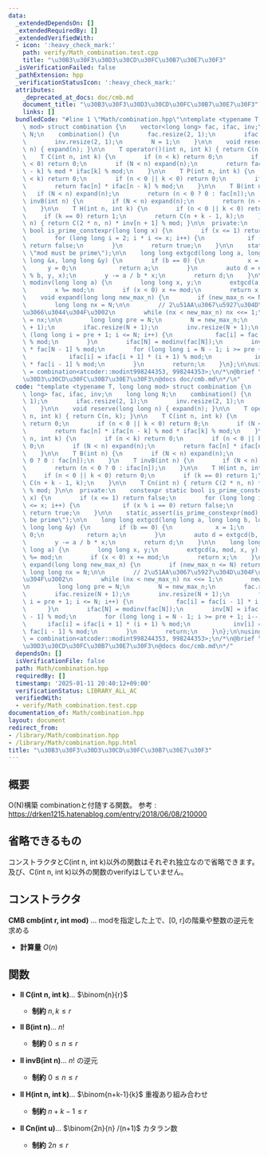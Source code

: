 ```yaml
---
data:
  _extendedDependsOn: []
  _extendedRequiredBy: []
  _extendedVerifiedWith:
  - icon: ':heavy_check_mark:'
    path: verify/Math_combination.test.cpp
    title: "\u30B3\u30F3\u30D3\u30CD\u30FC\u30B7\u30E7\u30F3"
  _isVerificationFailed: false
  _pathExtension: hpp
  _verificationStatusIcon: ':heavy_check_mark:'
  attributes:
    _deprecated_at_docs: doc/cmb.md
    document_title: "\u30B3\u30F3\u30D3\u30CD\u30FC\u30B7\u30E7\u30F3"
    links: []
  bundledCode: "#line 1 \"Math/combination.hpp\"\ntemplate <typename T, long long\
    \ mod> struct combination {\n    vector<long long> fac, ifac, inv;\n    long long\
    \ N;\n    combination() {\n        fac.resize(2, 1);\n        ifac.resize(2, 1);\n\
    \        inv.resize(2, 1);\n        N = 1;\n    }\n\n    void reserve(long long\
    \ n) { expand(n); }\n\n    T operator()(int n, int k) { return C(n, k); }\n\n\
    \    T C(int n, int k) {\n        if (n < k) return 0;\n        if (n < 0 || k\
    \ < 0) return 0;\n        if (N < n) expand(n);\n        return fac[n] * ifac[n\
    \ - k] % mod * ifac[k] % mod;\n    }\n\n    T P(int n, int k) {\n        if (n\
    \ < k) return 0;\n        if (n < 0 || k < 0) return 0;\n        if (N < n) expand(n);\n\
    \        return fac[n] * ifac[n - k] % mod;\n    }\n\n    T B(int n) {\n     \
    \   if (N < n) expand(n);\n        return (n < 0 ? 0 : fac[n]);\n    }\n    T\
    \ invB(int n) {\n        if (N < n) expand(n);\n        return (n < 0 ? 0 : ifac[n]);\n\
    \    }\n\n    T H(int n, int k) {\n        if (n < 0 || k < 0) return 0;\n   \
    \     if (k == 0) return 1;\n        return C(n + k - 1, k);\n    }\n\n    T Cn(int\
    \ n) { return C(2 * n, n) * inv[n + 1] % mod; }\n\n  private:\n    constexpr static\
    \ bool is_prime_constexpr(long long x) {\n        if (x <= 1) return false;\n\
    \        for (long long i = 2; i * i <= x; i++) {\n            if (x % i == 0)\
    \ return false;\n        }\n        return true;\n    }\n\n    static_assert(is_prime_constexpr(mod),\
    \ \"mod must be prime\");\n\n    long long extgcd(long long a, long long b, long\
    \ long &x, long long &y) {\n        if (b == 0) {\n            x = 1;\n      \
    \      y = 0;\n            return a;\n        }\n        auto d = extgcd(b, a\
    \ % b, y, x);\n        y -= a / b * x;\n        return d;\n    }\n\n    long long\
    \ modinv(long long a) {\n        long long x, y;\n        extgcd(a, mod, x, y);\n\
    \        x %= mod;\n        if (x < 0) x += mod;\n        return x;\n    }\n\n\
    \    void expand(long long new_max_n) {\n        if (new_max_n <= N) return;\n\
    \        long long nx = N;\n\n        // 2\u51AA\u3067\u5927\u304D\u304F\u3057\
    \u3066\u3044\u304F\u3002\n        while (nx < new_max_n) nx <<= 1;\n        new_max_n\
    \ = nx;\n\n        long long pre = N;\n        N = new_max_n;\n        fac.resize(N\
    \ + 1);\n        ifac.resize(N + 1);\n        inv.resize(N + 1);\n        for\
    \ (long long i = pre + 1; i <= N; i++) {\n            fac[i] = fac[i - 1] * i\
    \ % mod;\n        }\n        ifac[N] = modinv(fac[N]);\n        inv[N] = ifac[N]\
    \ * fac[N - 1] % mod;\n        for (long long i = N - 1; i >= pre + 1; i--) {\n\
    \            ifac[i] = ifac[i + 1] * (i + 1) % mod;\n            inv[i] = ifac[i]\
    \ * fac[i - 1] % mod;\n        }\n        return;\n    }\n};\n\nusing combination998244353\
    \ = combination<atcoder::modint998244353, 998244353>;\n/*\n@brief \u30B3\u30F3\
    \u30D3\u30CD\u30FC\u30B7\u30E7\u30F3\n@docs doc/cmb.md\n*/\n"
  code: "template <typename T, long long mod> struct combination {\n    vector<long\
    \ long> fac, ifac, inv;\n    long long N;\n    combination() {\n        fac.resize(2,\
    \ 1);\n        ifac.resize(2, 1);\n        inv.resize(2, 1);\n        N = 1;\n\
    \    }\n\n    void reserve(long long n) { expand(n); }\n\n    T operator()(int\
    \ n, int k) { return C(n, k); }\n\n    T C(int n, int k) {\n        if (n < k)\
    \ return 0;\n        if (n < 0 || k < 0) return 0;\n        if (N < n) expand(n);\n\
    \        return fac[n] * ifac[n - k] % mod * ifac[k] % mod;\n    }\n\n    T P(int\
    \ n, int k) {\n        if (n < k) return 0;\n        if (n < 0 || k < 0) return\
    \ 0;\n        if (N < n) expand(n);\n        return fac[n] * ifac[n - k] % mod;\n\
    \    }\n\n    T B(int n) {\n        if (N < n) expand(n);\n        return (n <\
    \ 0 ? 0 : fac[n]);\n    }\n    T invB(int n) {\n        if (N < n) expand(n);\n\
    \        return (n < 0 ? 0 : ifac[n]);\n    }\n\n    T H(int n, int k) {\n   \
    \     if (n < 0 || k < 0) return 0;\n        if (k == 0) return 1;\n        return\
    \ C(n + k - 1, k);\n    }\n\n    T Cn(int n) { return C(2 * n, n) * inv[n + 1]\
    \ % mod; }\n\n  private:\n    constexpr static bool is_prime_constexpr(long long\
    \ x) {\n        if (x <= 1) return false;\n        for (long long i = 2; i * i\
    \ <= x; i++) {\n            if (x % i == 0) return false;\n        }\n       \
    \ return true;\n    }\n\n    static_assert(is_prime_constexpr(mod), \"mod must\
    \ be prime\");\n\n    long long extgcd(long long a, long long b, long long &x,\
    \ long long &y) {\n        if (b == 0) {\n            x = 1;\n            y =\
    \ 0;\n            return a;\n        }\n        auto d = extgcd(b, a % b, y, x);\n\
    \        y -= a / b * x;\n        return d;\n    }\n\n    long long modinv(long\
    \ long a) {\n        long long x, y;\n        extgcd(a, mod, x, y);\n        x\
    \ %= mod;\n        if (x < 0) x += mod;\n        return x;\n    }\n\n    void\
    \ expand(long long new_max_n) {\n        if (new_max_n <= N) return;\n       \
    \ long long nx = N;\n\n        // 2\u51AA\u3067\u5927\u304D\u304F\u3057\u3066\u3044\
    \u304F\u3002\n        while (nx < new_max_n) nx <<= 1;\n        new_max_n = nx;\n\
    \n        long long pre = N;\n        N = new_max_n;\n        fac.resize(N + 1);\n\
    \        ifac.resize(N + 1);\n        inv.resize(N + 1);\n        for (long long\
    \ i = pre + 1; i <= N; i++) {\n            fac[i] = fac[i - 1] * i % mod;\n  \
    \      }\n        ifac[N] = modinv(fac[N]);\n        inv[N] = ifac[N] * fac[N\
    \ - 1] % mod;\n        for (long long i = N - 1; i >= pre + 1; i--) {\n      \
    \      ifac[i] = ifac[i + 1] * (i + 1) % mod;\n            inv[i] = ifac[i] *\
    \ fac[i - 1] % mod;\n        }\n        return;\n    }\n};\n\nusing combination998244353\
    \ = combination<atcoder::modint998244353, 998244353>;\n/*\n@brief \u30B3\u30F3\
    \u30D3\u30CD\u30FC\u30B7\u30E7\u30F3\n@docs doc/cmb.md\n*/"
  dependsOn: []
  isVerificationFile: false
  path: Math/combination.hpp
  requiredBy: []
  timestamp: '2025-01-11 20:40:12+09:00'
  verificationStatus: LIBRARY_ALL_AC
  verifiedWith:
  - verify/Math_combination.test.cpp
documentation_of: Math/combination.hpp
layout: document
redirect_from:
- /library/Math/combination.hpp
- /library/Math/combination.hpp.html
title: "\u30B3\u30F3\u30D3\u30CD\u30FC\u30B7\u30E7\u30F3"
---
```

## 概要
O(N)構築 combinationと付随する関数。
参考 : https://drken1215.hatenablog.com/entry/2018/06/08/210000

## 省略できるもの
コンストラクタとC(int n, int k)以外の関数はそれぞれ独立なので省略できます。及び、C(int n, int k)以外の関数のverifyはしていません。

## コンストラクタ
**CMB cmb(int r, int mod)** ... modを指定した上で、[0, r]の階乗や整数の逆元を求める  
- **計算量**
    $O(n)$

## 関数

- **ll C(int n, int k)**... $\binom{n}{r}$
    - **制約**
    $n, k \le r$

- **ll B(int n)**... $n!$
    - **制約**
    $0 \le n \le r$

- **ll invB(int n)**... $n!$ の逆元
    - **制約**
    $0 \le n \le r$

- **ll H(int n, int k)**... $\binom{n+k-1}{k}$ 重複あり組み合わせ
    - **制約**
    $n+k-1 \le r$

- **ll Cn(int u)**... $\binom{2n}{n} /(n+1)$ カタラン数
    - **制約**
    $2n \le r$
  
